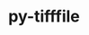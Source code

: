 ---
title: "py-tifffile"
layout: cache
categories: [package, develop-2024-11-10]
meta: {"versions": ["2024.8.30"], "compilers": ["gcc@=11.1.0", "gcc@=11.4.0", "gcc@=9.4.0", "oneapi@=2024.2.1"], "oss": ["ubuntu20.04", "ubuntu22.04"], "platforms": ["linux"], "targets": ["neoverse_v1", "neoverse_v2", "ppc64le", "x86_64_v3"], "stacks": ["data-vis-sdk", "e4s", "e4s-neoverse-v2", "e4s-neoverse_v1", "e4s-oneapi", "e4s-power", "root"], "num_specs": 7, "num_specs_by_stack": {"e4s-power": 1, "root": 7, "data-vis-sdk": 1, "e4s-neoverse_v1": 1, "e4s-neoverse-v2": 1, "e4s": 1, "e4s-oneapi": 2}}
spec_details: [{"hash": "fu2gbllajtiprvnnrt7milrufxex22x5", "compiler": "gcc@=9.4.0", "versions": ["2024.8.30"], "os": "ubuntu20.04", "platform": "linux", "target": "ppc64le", "variants": ["build_system=python_pip"], "stacks": ["e4s-power", "root"], "size": "-", "tarball": "https://binaries.spack.io/develop-2024-11-10/build_cache/linux-ubuntu20.04-ppc64le/gcc-9.4.0/py-tifffile-2024.8.30/linux-ubuntu20.04-ppc64le-gcc-9.4.0-py-tifffile-2024.8.30-fu2gbllajtiprvnnrt7milrufxex22x5.spack"}, {"hash": "nxiipns7yzc5n5kbbjvdu4wn6btbydw4", "compiler": "gcc@=11.1.0", "versions": ["2024.8.30"], "os": "ubuntu20.04", "platform": "linux", "target": "x86_64_v3", "variants": ["build_system=python_pip"], "stacks": ["root", "data-vis-sdk"], "size": "-", "tarball": "https://binaries.spack.io/develop-2024-11-10/build_cache/linux-ubuntu20.04-x86_64_v3/gcc-11.1.0/py-tifffile-2024.8.30/linux-ubuntu20.04-x86_64_v3-gcc-11.1.0-py-tifffile-2024.8.30-nxiipns7yzc5n5kbbjvdu4wn6btbydw4.spack"}, {"hash": "i5tkaip64vcgwip6orbfnfrxbt37gtnw", "compiler": "gcc@=11.4.0", "versions": ["2024.8.30"], "os": "ubuntu22.04", "platform": "linux", "target": "neoverse_v1", "variants": ["build_system=python_pip"], "stacks": ["e4s-neoverse_v1", "root"], "size": "-", "tarball": "https://binaries.spack.io/develop-2024-11-10/build_cache/linux-ubuntu22.04-neoverse_v1/gcc-11.4.0/py-tifffile-2024.8.30/linux-ubuntu22.04-neoverse_v1-gcc-11.4.0-py-tifffile-2024.8.30-i5tkaip64vcgwip6orbfnfrxbt37gtnw.spack"}, {"hash": "o4w4qb54pfst5qdiroux5ah2mkiambce", "compiler": "gcc@=11.4.0", "versions": ["2024.8.30"], "os": "ubuntu22.04", "platform": "linux", "target": "neoverse_v2", "variants": ["build_system=python_pip"], "stacks": ["root", "e4s-neoverse-v2"], "size": "-", "tarball": "https://binaries.spack.io/develop-2024-11-10/build_cache/linux-ubuntu22.04-neoverse_v2/gcc-11.4.0/py-tifffile-2024.8.30/linux-ubuntu22.04-neoverse_v2-gcc-11.4.0-py-tifffile-2024.8.30-o4w4qb54pfst5qdiroux5ah2mkiambce.spack"}, {"hash": "3pswmzpbxhkptupr72phvkb3pmdiidjn", "compiler": "gcc@=11.4.0", "versions": ["2024.8.30"], "os": "ubuntu22.04", "platform": "linux", "target": "x86_64_v3", "variants": ["build_system=python_pip"], "stacks": ["e4s", "root"], "size": "-", "tarball": "https://binaries.spack.io/develop-2024-11-10/build_cache/linux-ubuntu22.04-x86_64_v3/gcc-11.4.0/py-tifffile-2024.8.30/linux-ubuntu22.04-x86_64_v3-gcc-11.4.0-py-tifffile-2024.8.30-3pswmzpbxhkptupr72phvkb3pmdiidjn.spack"}, {"hash": "ukoytoe2ky7efzlaylg5cxbp7rxpjmh3", "compiler": "oneapi@=2024.2.1", "versions": ["2024.8.30"], "os": "ubuntu22.04", "platform": "linux", "target": "x86_64_v3", "variants": ["build_system=python_pip"], "stacks": ["e4s-oneapi", "root"], "size": "-", "tarball": "https://binaries.spack.io/develop-2024-11-10/build_cache/linux-ubuntu22.04-x86_64_v3/oneapi-2024.2.1/py-tifffile-2024.8.30/linux-ubuntu22.04-x86_64_v3-oneapi-2024.2.1-py-tifffile-2024.8.30-ukoytoe2ky7efzlaylg5cxbp7rxpjmh3.spack"}, {"hash": "rptm6segjpyh4j2liwuynkuwq6hnxolk", "compiler": "oneapi@=2024.2.1", "versions": ["2024.8.30"], "os": "ubuntu22.04", "platform": "linux", "target": "x86_64_v3", "variants": ["build_system=python_pip"], "stacks": ["e4s-oneapi", "root"], "size": "-", "tarball": "https://binaries.spack.io/develop-2024-11-10/build_cache/linux-ubuntu22.04-x86_64_v3/oneapi-2024.2.1/py-tifffile-2024.8.30/linux-ubuntu22.04-x86_64_v3-oneapi-2024.2.1-py-tifffile-2024.8.30-rptm6segjpyh4j2liwuynkuwq6hnxolk.spack"}]
---